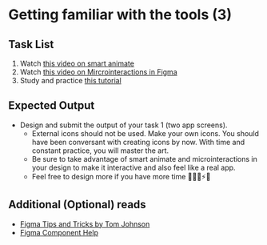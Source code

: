 # Getting familiar with the tools (3)

## Task List
 1. Watch [this video on smart animate](https://www.youtube.com/watch?v=KghSZ6_9ick)
 2. Watch [this video on Mircrointeractions in Figma](https://www.youtube.com/watch?v=jHCGjxB7EYk)
 3. Study and practice [this tutorial](https://trydesignlab.com/figma-101-course/design-the-next-two-app-screens/)

## Expected Output
- Design and submit the output of your task 1 (two app screens).
  - External icons should not be used. Make your own icons. You should have been conversant with creating icons by now. With time and constant practice, you will master the art.
  - Be sure to take advantage of smart animate and microinteractions in your design to make it interactive and also feel like a real app.
  - Feel free to design more if you have more time 👨🏽‍💻⚡️🚀

## Additional (Optional) reads
- [Figma Tips and Tricks by Tom Johnson](https://blog.prototypr.io/figma-tips-and-tricks-1c07ec13b696)
- [Figma Component Help](https://help.figma.com/hc/en-us/categories/360002042553-Using-Figma#Components)
